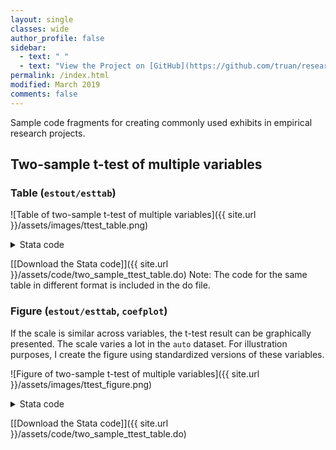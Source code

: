```yaml
---
layout: single
classes: wide
author_profile: false
sidebar:
  - text: " "
  - text: "View the Project on [GitHub](https://github.com/truan/research-exhibits-workflow), maintained by [Tianyue Ruan](https://truan.github.io/)."
permalink: /index.html
modified: March 2019
comments: false
---
```


Sample code fragments for creating commonly used exhibits in empirical research projects.

## Two-sample t-test of multiple variables

### Table (`estout/esttab`)

![Table of two-sample t-test of multiple variables]({{ site.url }}/assets/images/ttest_table.png)

<details>
<summary>Stata code</summary>

```
sysuse auto, clear

** Formatted table in LaTeX
eststo clear
eststo domestic: estpost tabstat price mpg weight headroom trunk if foreign == 0, columns(statistics) statistics(count mean sd p25 p50 p75)
eststo foreign: estpost tabstat price mpg weight headroom trunk if foreign == 1, columns(statistics) statistics(count mean sd p25 p50 p75)
eststo diff: estpost ttest price mpg weight headroom trunk, by(foreign) unequal
esttab domestic foreign diff using two_sample_ttest.tex, ///
    cells("mean(pattern(1 1 0) f(1 3))  b(star pattern(0 0 1) f(1 3))" "sd(par([ ]) f(1 3) pattern(1 1 0)) se(pattern(0 0 1) par f(1 3))") ///
    label mlabels("Domestic" "Foreign" "Diff of Means") substitute(% \%) collabels(,none) ///
    prehead(`"\def\sym#1{\ifmmode^{#1}\else\(^{#1}\)\fi}"'  \begin{tabular}{@{\extracolsep{\fill}}l*{@E}{c}} \toprule ) ///
    postfoot(`"\bottomrule"' \end{tabular}) nonotes replace booktabs noisily compress nonum
```

</details>

[\[Download the Stata code\]]({{ site.url }}/assets/code/two_sample_ttest_table.do) Note: The code for the same table in different format is included in the do file.

### Figure (`estout/esttab`, `coefplot`)

If the scale is similar across variables, the t-test result can be graphically presented. The scale varies a lot in the `auto` dataset. For illustration purposes, I create the figure using standardized versions of these variables.

![Figure of two-sample t-test of multiple variables]({{ site.url }}/assets/images/ttest_figure.png)

<details>
<summary>Stata code</summary>

```
sysuse auto, clear
foreach var in price mpg weight headroom trunk {
    egen `var'_z = std(`var')
    _crcslbl `var'_z `var'
}

estpost ttest price_z mpg_z weight_z headroom_z trunk_z, by(foreign) unequal

recode foreign (0=1) (1=0)
foreach var in price mpg weight headroom trunk {
    gen `var'_2 = foreign
    _crcslbl `var'_2 `var'
    quietly regress `var'_z `var'_2, robust
    estimates store `var'
}

coefplot price mpg weight headroom trunk ///
    , drop(_cons) nooffsets xline(0) xlabel(, labsize(small)) msymbol(D) mfcolor(white) ciopts(lwidth(*3) lcolor(*.6)) ///
    ylabel(,labsize(small) glcolor(gs7) glwidth(vvthin)) graphregion(color(white)) legend(off)
graph export "ttest_figure.png", as(png) width(1024) replace
```

</details>

[\[Download the Stata code\]]({{ site.url }}/assets/code/two_sample_ttest_table.do)
<!-- [Download]({{ site.url }}/assets/code/two_sample_ttest_figure.do) -->

